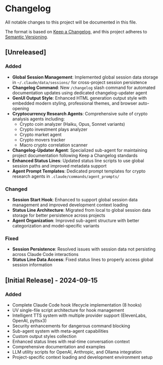 # Changelog

All notable changes to this project will be documented in this file.

The format is based on [Keep a Changelog](https://keepachangelog.com/en/1.0.0/),
and this project adheres to [Semantic Versioning](https://semver.org/spec/v2.0.0.html).

## [Unreleased]

### Added
- **Global Session Management**: Implemented global session data storage in `~/.claude/data/sessions/` for cross-project session persistence
- **Changelog Command**: New `/changelog` slash command for automated documentation updates using dedicated changelog-updater agent
- **GenUI Output Style**: Enhanced HTML generation output style with embedded modern styling, professional themes, and browser auto-opening
- **Cryptocurrency Research Agents**: Comprehensive suite of crypto analysis agents including:
  - Crypto coin analyzer (Haiku, Opus, Sonnet variants)
  - Crypto investment plays analyzer
  - Crypto market agent
  - Crypto movers tracker
  - Macro crypto correlation scanner
- **Changelog-Updater Agent**: Specialized sub-agent for maintaining project documentation following Keep a Changelog standards
- **Enhanced Status Lines**: Updated status line scripts to use global session paths and improved metadata support
- **Agent Prompt Templates**: Dedicated prompt templates for crypto research agents in `.claude/commands/agent_prompts/`

### Changed
- **Session Start Hook**: Enhanced to support global session data management and improved development context loading
- **Status Line Architecture**: Migrated from local to global session data storage for better persistence across projects
- **Agent Organization**: Improved sub-agent structure with better categorization and model-specific variants

### Fixed
- **Session Persistence**: Resolved issues with session data not persisting across Claude Code interactions
- **Status Line Data Access**: Fixed status lines to properly access global session information

## [Initial Release] - 2024-09-15

### Added
- Complete Claude Code hook lifecycle implementation (8 hooks)
- UV single-file script architecture for hook management
- Intelligent TTS system with multiple provider support (ElevenLabs, OpenAI, pyttsx3)
- Security enhancements for dangerous command blocking
- Sub-agent system with meta-agent capabilities
- Custom output styles collection
- Enhanced status lines with real-time conversation context
- Comprehensive documentation and examples
- LLM utility scripts for OpenAI, Anthropic, and Ollama integration
- Project-specific context loading and development environment setup